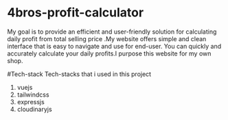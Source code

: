 # 4bros-profit-calculator
My goal is to provide an efficient and user-friendly solution for calculating daily profit from total selling price .My website offers simple and clean interface that is easy to navigate and use for end-user. You can quickly and accurately calculate your daily profits.I purpose this website for my own shop.

#Tech-stack
Tech-stacks that i used in this project
1. vuejs
2. tailwindcss
3. expressjs
4. cloudinaryjs
